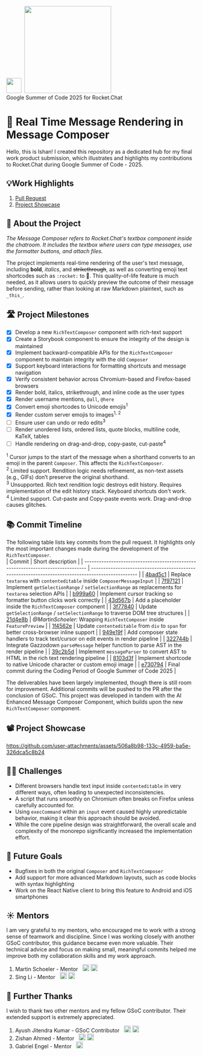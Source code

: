 [<img width="40" src="https://cdn.simpleicons.org/googlesummerofcode" />](#) &nbsp;[<img width="230" src="https://cdn.prod.website-files.com/611a19b9853b7414a0f6b3f6/611bbb87319adfd903b90f24_logoRC.svg" />](#)  
Google Summer of Code 2025 for Rocket.Chat

# 🚀 Real Time Message Rendering in Message Composer
Hello, this is Ishan! I created this repository as a dedicated hub for my final work product submission, which illustrates and highlights my contributions to Rocket.Chat during Google Summer of Code - 2025. 

## 💡Work Highlights 
1. [Pull Request](https://github.com/RocketChat/Rocket.Chat/pull/35975)
2. [Project Showcase](https://composer.ishanmitra.com/)

## 🧠 About the Project
_The Message Composer refers to Rocket.Chat's textbox component inside the chatroom. It includes the textbox where users can type messages, use the formatter buttons, and attach files._  

The project implements real-time rendering of the user's text message, including **bold**, _italics_, and ~~strikethrough~~, as well as converting emoji text shortcodes such as `:rocket:` to 🚀.
This quality-of-life feature is much needed, as it allows users to quickly preview the outcome of their message before sending, rather than looking at raw Markdown plaintext, such as `_this_`.

## 🛣️ Project Milestones
- [x] Develop a new `RichTextComposer` component with rich-text support
- [x] Create a Storybook component to ensure the integrity of the design is maintained
- [x] Implement backward-compatible APIs for the `RichTextComposer` component to maintain integrity with the old `Composer`
- [x] Support keyboard interactions for formatting shortcuts and message navigation 
- [x] Verify consistent behavior across Chromium-based and Firefox-based browsers 
- [x] Render bold, italics, strikethrough, and inline code as the user types
- [x] Render username mentions, `@all`, `@here`
- [x] Convert emoji shortcodes to Unicode emojis<sup>1</sup>
- [x] Render custom server emojis to images<sup>1, 2</sup>
- [ ] Ensure user can undo or redo edits<sup>3</sup>
- [ ] Render unordered lists, ordered lists, quote blocks, multiline code, KaTeX, tables
- [ ] Handle rendering on drag-and-drop, copy-paste, cut-paste<sup>4</sup>

<sup>1</sup> Cursor jumps to the start of the message when a shorthand converts to an emoji in the parent `Composer`. This affects the `RichTextComposer`.  
<sup>2</sup> Limited support. Rendition logic needs refinement, as non-text assets (e.g., GIFs) don’t preserve the original shorthand.  
<sup>3</sup> Unsupported. Rich text rendition logic destroys edit history. Requires implementation of the edit history stack. Keyboard shortcuts don't work.  
<sup>4</sup> Limited support. Cut-paste and Copy-paste events work. Drag-and-drop causes glitches.

## 📚 Commit Timeline
The following table lists key commits from the pull request. It highlights only the most important changes made during the development of the `RichTextComposer`.  
|                                   Commit                                        | Short description                                                                                 |
| ------------------------------------------------------------------------------- | ------------------------------------------------------------------------------------------------- |
| [4bad5c1](https://github.com/RocketChat/Rocket.Chat/pull/35975/commits/4bad5c1) | Replace `textarea` with `contenteditable` inside `ComposerMessageInput`                           |
| [7f97121](https://github.com/RocketChat/Rocket.Chat/pull/35975/commits/7f97121) | Implement `getSelectionRange` / `setSelectionRange` as replacements for `textarea` selection APIs |
| [b999a60](https://github.com/RocketChat/Rocket.Chat/pull/35975/commits/b999a60) | Implement cursor tracking so formatter button clicks work correctly                               |
| [43d567b](https://github.com/RocketChat/Rocket.Chat/pull/35975/commits/43d567b) | Add a placeholder inside the `RichTextComposer` component                                         |
| [3f77840](https://github.com/RocketChat/Rocket.Chat/pull/35975/commits/3f77840) | Update `getSelectionRange` / `setSelectionRange` to traverse DOM tree structures                  |
| [21d4e8b](https://github.com/RocketChat/Rocket.Chat/pull/35975/commits/21d4e8b) | _@MartinSchoeler:_ Wrapping `RichTextComposer` inside `FeaturePreview`                            |
| [1f4562e](https://github.com/RocketChat/Rocket.Chat/pull/35975/commits/1f4562e) | Update `contenteditable` from `div` to `span` for better cross-browser inline support             |
| [949e19f](https://github.com/RocketChat/Rocket.Chat/pull/35975/commits/949e19f) | Add composer state handlers to track text/cursor on edit events in render pipeline                |
| [322744b](https://github.com/RocketChat/Rocket.Chat/pull/35975/commits/322744b) | Integrate Gazzodown `parseMessage` helper function to parse AST in the render pipeline            |
| [39c2b5d](https://github.com/RocketChat/Rocket.Chat/pull/35975/commits/39c2b5d) | Implement `messageParser` to convert AST to HTML in the rich text rendering pipeline              |
| [8103d3f](https://github.com/RocketChat/Rocket.Chat/pull/35975/commits/8103d3f) | Implement shortcode to native Unicode character or custom emoji image                             |
| [e730794](https://github.com/RocketChat/Rocket.Chat/pull/35975/commits/e730794) | Final commit during the Coding Period of Google Summer of Code 2025                               |

The deliverables have been largely implemented, though there is still room for improvement. Additional commits will be pushed to the PR after the conclusion of GSoC.
This project was developed in tandem with the AI Enhanced Message Composer Component, which builds upon the new `RichTextComposer` component.

## 📽️ Project Showcase
https://github.com/user-attachments/assets/506a8b98-133c-4959-ba5e-326dca5c8b24

## 🏄‍♂️ Challenges
- Different browsers handle text input inside `contenteditable` in very different ways, often leading to unexpected inconsistencies.
- A script that runs smoothly on Chromium often breaks on Firefox unless carefully accounted for.
- Using `execCommand` within an `input` event caused highly unpredictable behavior, making it clear this approach should be avoided.
- While the core pipeline design was straightforward, the overall scale and complexity of the monorepo significantly increased the implementation effort.

## 🔮 Future Goals
- Bugfixes in both the original `Composer` and `RichTextComposer`
- Add support for more advanced Markdown layouts, such as code blocks with syntax highlighting
- Work on the React Native client to bring this feature to Android and iOS smartphones

## ☀️ Mentors
I am very grateful to my mentors, who encouraged me to work with a strong sense of teamwork and discipline. Since I was working closely with another GSoC contributor, this guidance became even more valuable.
Their technical advice and focus on making small, meaningful commits helped me improve both my collaboration skills and my work approach.
1. Martin Schoeler - Mentor &nbsp;
[<img height="18" width="18" src="https://cdn.simpleicons.org/rocketdotchat/f5455c/white" />](https://open.rocket.chat/direct/martin.schoeler)
[<img height="18" width="18" src="https://cdn.simpleicons.org/github/black/white" />](https://github.com/MartinSchoeler) 
2. Sing Li - Mentor &nbsp;
[<img height="18" width="18" src="https://cdn.simpleicons.org/rocketdotchat/f5455c/white" />](https://open.rocket.chat/direct/sing.li)
[<img height="18" width="18" src="https://cdn.simpleicons.org/github/black/white" />](https://github.com/Sing-Li)

## 🤝 Further Thanks
I wish to thank two other mentors and my fellow GSoC contributor. Their extended support is extremely appreciated.
1. Ayush Jitendra Kumar - GSoC Contributor &nbsp;
[<img height="18" width="18" src="https://cdn.simpleicons.org/rocketdotchat/f5455c/white" />](https://open.rocket.chat/direct/ayush.jitendra)
[<img height="18" width="18" src="https://cdn.simpleicons.org/github/black/white" />](https://github.com/AyushKumar123456789) 
2. Zishan Ahmed - Mentor &nbsp;
[<img height="18" width="18" src="https://cdn.simpleicons.org/rocketdotchat/f5455c/white" />](https://open.rocket.chat/direct/zishan.ahmad)
[<img height="18" width="18" src="https://cdn.simpleicons.org/github/black/white" />](https://github.com/Spiral-Memory)
3. Gabriel Engel - Mentor &nbsp;
[<img height="18" width="18" src="https://upload.wikimedia.org/wikipedia/commons/8/81/LinkedIn_icon.svg" />](https://www.linkedin.com/in/gabrielengel/)